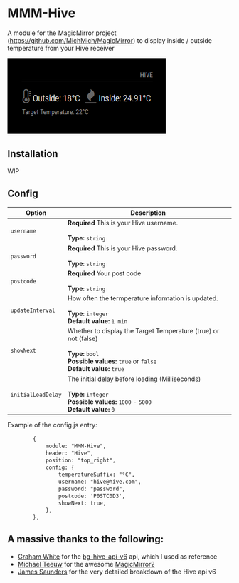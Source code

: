 # MMM-Hive
A module for the MagicMirror project (https://github.com/MichMich/MagicMirror) to display inside / outside temperature from your Hive receiver

![](hive.png)

## Installation
WIP

## Config

|Option|Description|
|---|---|
|`username`|**Required** This is your Hive username.<br><br>**Type:** `string`<br>|
|`password`|**Required** This is your Hive password.<br><br>**Type:** `string`<br>|
|`postcode`|**Required** Your post code<br><br>**Type:** `string`<br>|
|`updateInterval `|How often the termperature information is updated.<br><br>**Type:** `integer`<br>**Default value:** `1 min`|
| `showNext` | Whether to display the Target Temperature (true) or not (false)<br><br>**Type:** `bool`<br>**Possible values:** `true` or `false` <br> **Default value:** `true`|
| `initialLoadDelay`           | The initial delay before loading (Milliseconds) <br><br>**Type:** `integer`<br>**Possible values:** `1000` - `5000` <br> **Default value:**  `0`|

Example of the config.js entry:

```
		{
			module: "MMM-Hive",
			header: "Hive",
			position: "top_right",
			config: {
				temperatureSuffix: "°C",
				username: "hive@hive.com",
				password: "password",
				postcode: 'P0STC0D3',
				showNext: true,
			},
		},
```
## A massive thanks to the following:
- [Graham White](https://github.com/grahamwhiteuk/) for the [bg-hive-api-v6](https://github.com/grahamwhiteuk/bg-hive-api-v6) api, which I used as reference
- [Michael Teeuw](https://github.com/MichMich) for the awesome [MagicMirror2](https://github.com/MichMich/MagicMirror/)
- [James Saunders](http://www.smartofthehome.com/2016/05/hive-rest-api-v6/) for the very detailed breakdown of the Hive api v6
